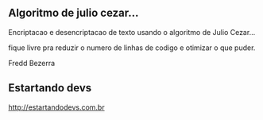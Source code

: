 ## Algoritmo de julio cezar...

Encriptacao e desencriptacao de texto usando o algoritmo de Julio Cezar...

fique livre pra reduzir o numero de linhas de codigo e otimizar o que puder.

Fredd Bezerra
## Estartando devs
http://estartandodevs.com.br